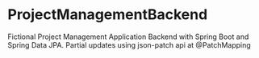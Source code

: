 # ProjectManagementBackend
Fictional Project Management Application Backend with Spring Boot and Spring Data JPA.
Partial updates using json-patch api at @PatchMapping

